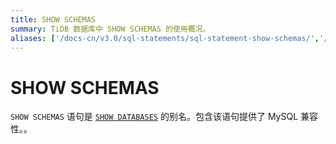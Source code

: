 ```yaml
---
title: SHOW SCHEMAS
summary: TiDB 数据库中 SHOW SCHEMAS 的使用概况。
aliases: ['/docs-cn/v3.0/sql-statements/sql-statement-show-schemas/','/docs-cn/v3.0/reference/sql/statements/show-schemas/']
---
```


# SHOW SCHEMAS

`SHOW SCHEMAS` 语句是 [`SHOW DATABASES`](/sql-statements/sql-statement-show-databases.md) 的别名。包含该语句提供了 MySQL 兼容性。。
